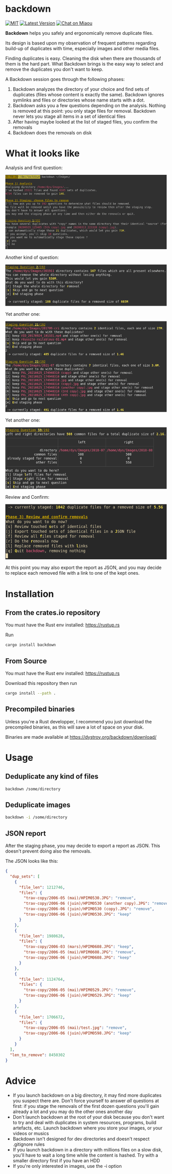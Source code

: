 # backdown

[![MIT][s2]][l2] [![Latest Version][s1]][l1] [![Chat on Miaou][s4]][l4]

[s1]: https://img.shields.io/crates/v/backdown.svg
[l1]: https://crates.io/crates/backdown

[s2]: https://img.shields.io/badge/license-MIT-blue.svg
[l2]: LICENSE

[s4]: https://miaou.dystroy.org/static/shields/room.svg
[l4]: https://miaou.dystroy.org/3768?Rust

**Backdown** helps you safely and ergonomically remove duplicate files.

Its design is based upon my observation of frequent patterns regarding build-up of duplicates with time, especially images and other media files.

Finding duplicates is easy. Cleaning the disk when there are thousands of them is the hard part. What Backdown brings is the easy way to select and remove the duplicates you don't want to keep.

A Backdown session goes through the following phases:

1. Backdown analyzes the directory of your choice and find sets of duplicates (files whose content is exactly the same). Backdown ignores symlinks and files or directories whose name starts with a dot.
2. Backdown asks you a few questions depending on the analysis. Nothing is removed at this point: you only stage files for removal. Backdown never lets you stage all items in a set of identical files
3. After having maybe looked at the list of staged files, you confirm the removals
4. Backdown does the removals on disk

# What it looks like

Analysis and first question:

![screen 1](doc/screen-1.png)

Another kind of question:

![screen 2](doc/screen-2.png)

Yet another one:

![screen 3](doc/screen-3.png)

Yet another one:

![screen 4](doc/screen-4.png)

Review and Confirm:

![screen 5](doc/screen-5.png)

At this point you may also export the report as JSON, and you may decide to replace each removed file with a link to one of the kept ones.

# Installation

## From the crates.io repository

You must have the Rust env installed: https://rustup.rs

Run

```bash
cargo install backdown
```

## From Source

You must have the Rust env installed: https://rustup.rs

Download this repository then run

```bash
cargo install --path .
```

## Precompiled binaries

Unless you're a Rust developper, I recommend you just download the precompiled binaries, as this will save a lot of space on your disk.

Binaries are made available at https://dystroy.org/backdown/download/

# Usage

## Deduplicate any kind of files

```bash
backdown /some/directory
```

## Deduplicate images

```bash
backdown -i /some/directory
```

## JSON report

After the staging phase, you may decide to export a report as JSON. This doesn't prevent doing also the removals.

The JSON looks like this:

```JSON
{
  "dup_sets": [
    {
      "file_len": 1212746,
      "files": {
        "trav-copy/2006-05 (mai)/HPIM0530.JPG": "remove",
        "trav-copy/2006-06 (juin)/HPIM0530 (another copy).JPG": "remove",
        "trav-copy/2006-06 (juin)/HPIM0530 (copy).JPG": "remove",
        "trav-copy/2006-06 (juin)/HPIM0530.JPG": "keep"
      }
    },
    {
      "file_len": 1980628,
      "files": {
        "trav-copy/2006-03 (mars)/HPIM0608.JPG": "keep",
        "trav-copy/2006-05 (mai)/HPIM0608.JPG": "remove",
        "trav-copy/2006-06 (juin)/HPIM0608.JPG": "keep"
      }
    },
    {
      "file_len": 1124764,
      "files": {
        "trav-copy/2006-05 (mai)/HPIM0529.JPG": "remove",
        "trav-copy/2006-06 (juin)/HPIM0529.JPG": "keep"
      }
    },
    {
      "file_len": 1706672,
      "files": {
        "trav-copy/2006-05 (mai)/test.jpg": "remove",
        "trav-copy/2006-06 (juin)/HPIM0598.JPG": "keep"
      }
    }
  ],
  "len_to_remove": 8450302
}
```

# Advice

* If you launch backdown on a big directory, it may find more duplicates you suspect there are. Don't force yourself to answer *all* questions at first: if you stage the removals of the first dozen questions you'll gain already a lot and you may do the other ones another day
* Don't launch backdown at the root of your disk because you don't want to try and deal with duplicates in system resources, programs, build artefacts, etc. Launch backdown where you store your images, or your videos or musics
* Backdown isn't designed for dev directories and doesn't respect .gitignore rules
* If you launch backdown in a directory with millions files on a slow disk, you'll have to wait a long time while the content is hashed. Try with a smaller directory first if you have an HDD
* If you're only interested in images, use the -i option
